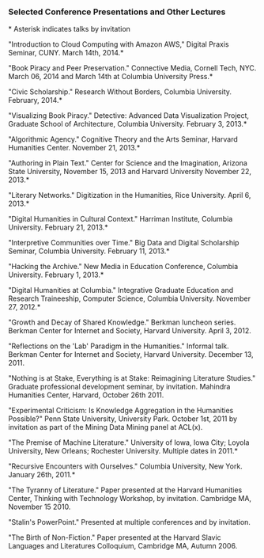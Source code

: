 
### Selected Conference Presentations and Other Lectures

\* Asterisk indicates talks by invitation

"Introduction to Cloud Computing with Amazon AWS," Digital Praxis Seminar, CUNY. March 14th, 2014.\*  

"Book Piracy and Peer Preservation." Connective Media, Cornell Tech, NYC. March 06, 2014 and March 14th at Columbia University Press.\*   

"Civic Scholarship." Research Without Borders, Columbia University. February, 2014.\*  

"Visualizing Book Piracy." Detective: Advanced Data Visualization Project, Graduate School of Architecture, Columbia University. February 3, 2013.\*  

"Algorithmic Agency." Cognitive Theory and the Arts Seminar, Harvard Humanities Center. November 21, 2013.\*   

"Authoring in Plain Text." Center for Science and the Imagination, Arizona State University, November 15, 2013 and Harvard University November 22, 2013.\*  

"Literary Networks." Digitization in the Humanities, Rice University. April 6, 2013.\*   

"Digital Humanities in Cultural Context." Harriman Institute, Columbia University. February 21, 2013.\*  

"Interpretive Communities over Time." Big Data and Digital Scholarship Seminar, Columbia University. February 11, 2013.\*  

"Hacking the Archive." New Media in Education Conference, Columbia University. February 1, 2013.\*  

"Digital Humanities at Columbia." Integrative Graduate Education and Research Traineeship, Computer Science, Columbia University. November 27, 2012.\*   

"Growth and Decay of Shared Knowledge." Berkman luncheon series. Berkman Center for Internet and Society, Harvard University. April  3, 2012.  

"Reflections on the 'Lab' Paradigm in the Humanities." Informal talk. Berkman Center for Internet and Society, Harvard University. December 13, 2011.   

"Nothing is at Stake, Everything is at Stake: Reimagining Literature Studies."  Graduate professional development seminar, by invitation. Mahindra Humanities Center, Harvard, October 26th 2011.  

"Experimental Criticism: Is Knowledge Aggregation in the Humanities Possible?" Penn State University, University Park. October 1st, 2011 by invitation as part of the Mining Data Mining panel at ACL(x).  

"The Premise of Machine Literature." University of Iowa, Iowa City; Loyola University, New Orleans; Rochester University.  Multiple dates in 2011.\*  

"Recursive Encounters with Ourselves." Columbia University, New York.  January 26th, 2011.\*  

"The Tyranny of Literature." Paper presented at the Harvard Humanities Center, Thinking with Technology Workshop, by invitation. Cambridge MA, November 15 2010.  

"Stalin's PowerPoint."  Presented at multiple conferences and by invitation.  

"The Birth of Non-Fiction." Paper presented at the Harvard Slavic Languages and Literatures Colloquium,  Cambridge MA, Autumn 2006.  

